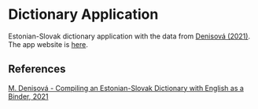 # Dictionary Application
Estonian-Slovak dictionary application with the data from [Denisová (2021)](https://elex.link/elex2021/wp-content/uploads/2021/08/eLex_2021_06_pp107-120.pdf).
The app website is [here](http://estonian-slovak-dictionary.coffbox.win:8080/index/ee).

## References
[M. Denisová - Compiling an Estonian-Slovak Dictionary with English as a Binder, 2021](https://elex.link/elex2021/wp-content/uploads/2021/08/eLex_2021_06_pp107-120.pdf)
